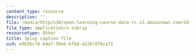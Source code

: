 ```yaml
---
content_type: resource
description: ''
file: /media/https%3A/open-learning-course-data-rc.s3.amazonaws.com/18-06sc-linear-algebra-fall-2011/e0b3bc76b4a756e6bfbda226c878ca71_8o5Cmfpeo6g.vtt
file_type: application/x-subrip
resourcetype: Other
title: 3play caption file
uid: e0b3bc76-b4a7-56e6-bfbd-a226c878ca71
---
```

